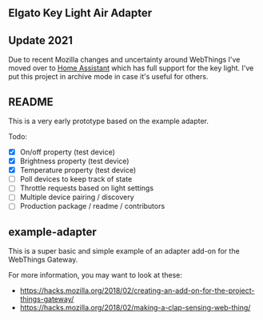 ## Elgato Key Light Air Adapter

## Update 2021

Due to recent Mozilla changes and uncertainty around WebThings I've moved over to [Home Assistant](https://www.home-assistant.io/) which has full support for the key light. I've put this project in archive mode in case it's useful for others.

## README

This is a very early prototype based on the example adapter.

Todo:

- [x] On/off property (test device)
- [x] Brightness property (test device)
- [x] Temperature property (test device)
- [ ] Poll devices to keep track of state
- [ ] Throttle requests based on light settings
- [ ] Multiple device pairing / discovery
- [ ] Production package / readme / contributors

## example-adapter

This is a super basic and simple example of an adapter add-on for the WebThings
Gateway.

For more information, you may want to look at these:
* https://hacks.mozilla.org/2018/02/creating-an-add-on-for-the-project-things-gateway/
* https://hacks.mozilla.org/2018/02/making-a-clap-sensing-web-thing/
